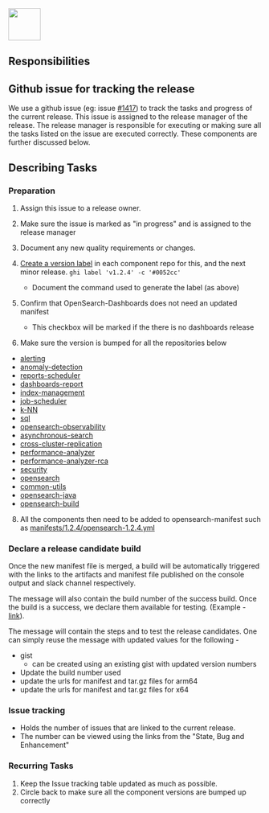 <img src="https://opensearch.org/assets/brand/SVG/Logo/opensearch_logo_default.svg" height="64px"/>

## Responsibilities


## Github issue for tracking the release
We use a github issue (eg: issue [#1417](https://github.com/opensearch-project/opensearch-build/issues/1417)) to track 
the tasks and progress of the current release. This issue is assigned to the release 
manager of the release. The release manager is responsible for executing or making sure 
all the tasks listed on the issue are executed correctly. These components are further discussed below.

## Describing Tasks

### Preparation
1. Assign this issue to a release owner. 
2. Make sure the issue is marked as "in progress" and is assigned to the release manager 
3. Document any new quality requirements or changes.
4. [Create a version label](https://github.com/opensearch-project/opensearch-plugins/blob/main/META.md#create-or-update-labels-in-all-plugin-repos) in each component repo for this, and the next minor release.
    `ghi label 'v1.2.4' -c '#0052cc'`
    - Document the command used to generate the label (as above)
5. Confirm that OpenSearch-Dashboards does not need an updated manifest
    - This checkbox will be marked if the there is no dashboards release 

6. Make sure the version is bumped for all the repositories below
  - [alerting](https://github.com/opensearch-project/alerting)
  - [anomaly-detection](https://github.com/opensearch-project/anomaly-detection)
  - [reports-scheduler](https://github.com/opensearch-project/OpenSearch-Dashboards)
  - [dashboards-report](https://github.com/opensearch-project/OpenSearch-Dashboards)
  - [index-management](https://github.com/opensearch-project/index-management)
  - [job-scheduler](https://github.com/opensearch-project/job-scheduler)
  - [k-NN](https://github.com/opensearch-project/k-NN)
  - [sql](https://github.com/opensearch-project/sql)
  - [opensearch-observability](https://github.com/opensearch-project/observability)
  - [asynchronous-search](https://github.com/opensearch-project/asynchronous-search)
  - [cross-cluster-replication](https://github.com/opensearch-project/cross-cluster-replication)
  - [performance-analyzer](https://github.com/opensearch-project/performance-analyzer)
  - [performance-analyzer-rca](https://github.com/opensearch-project/performance-analyzer-rca)
  - [security](https://github.com/opensearch-project/security)
  - [opensearch](https://github.com/opensearch-project/OpenSearch)
  - [common-utils](https://github.com/opensearch-project/common-utils)
  - [opensearch-java](https://github.com/opensearch-project/opensearch-java)
  - [opensearch-build](https://github.com/opensearch-project/opensearch-build)

8. All the components then need to be added to opensearch-manifest such as [manifests/1.2.4/opensearch-1.2.4.yml](/opensearch-project/opensearch-build/tree/main/manifests/1.2.4/opensearch-1.2.4.yml)

### Declare a release candidate build
Once the new manifest file is merged, a build will be automatically triggered with the links to the 
artifacts and manifest file published on the console output and slack channel respectively.

The message will also contain the build number of the success build. Once the build is a success, 
we declare them available for testing. (Example - [link](https://github.com/opensearch-project/opensearch-build/issues/1417#issuecomment-1010576235)).

The message will contain the steps and to test the release candidates. 
One can simply reuse the message with updated values for the following - 
- gist
  - can be created using an existing gist with updated version numbers
- Update the build number used
- update the urls for manifest and tar.gz files for arm64
- update the urls for manifest and tar.gz files for x64

### Issue tracking
- Holds the number of issues that are linked to the current release. 
- The number can be viewed using the links from the "State, Bug and Enhancement"

### Recurring Tasks
1. Keep the Issue tracking table updated as much as possible.
2. Circle back to make sure all the component versions are bumped up correctly
